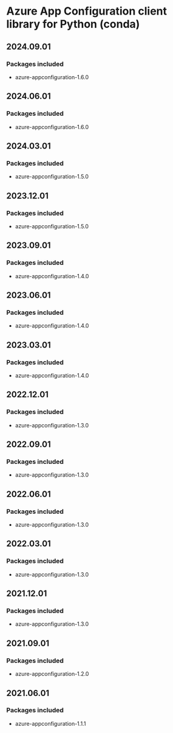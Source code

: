 # Azure App Configuration client library for Python (conda)

## 2024.09.01

### Packages included

- azure-appconfiguration-1.6.0

## 2024.06.01

### Packages included

- azure-appconfiguration-1.6.0

## 2024.03.01

### Packages included

- azure-appconfiguration-1.5.0

## 2023.12.01

### Packages included

- azure-appconfiguration-1.5.0

## 2023.09.01

### Packages included

- azure-appconfiguration-1.4.0

## 2023.06.01

### Packages included

- azure-appconfiguration-1.4.0

## 2023.03.01

### Packages included

- azure-appconfiguration-1.4.0

## 2022.12.01

### Packages included

- azure-appconfiguration-1.3.0

## 2022.09.01

### Packages included

- azure-appconfiguration-1.3.0

## 2022.06.01

### Packages included

- azure-appconfiguration-1.3.0

## 2022.03.01

### Packages included

- azure-appconfiguration-1.3.0

## 2021.12.01

### Packages included

- azure-appconfiguration-1.3.0

## 2021.09.01

### Packages included

- azure-appconfiguration-1.2.0

## 2021.06.01

### Packages included

- azure-appconfiguration-1.1.1
